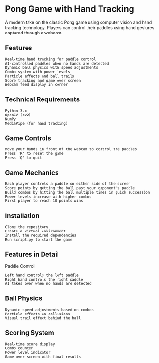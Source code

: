 # Pong Game with Hand Tracking
A modern take on the classic Pong game using computer vision and hand tracking technology. Players can control their paddles using hand gestures captured through a webcam.

## Features

    Real-time hand tracking for paddle control
    AI-controlled paddles when no hands are detected
    Dynamic ball physics with speed adjustments
    Combo system with power levels
    Particle effects and ball trails
    Score tracking and game over screen
    Webcam feed display in corner

## Technical Requirements

    Python 3.x
    OpenCV (cv2)
    NumPy
    MediaPipe (for hand tracking)

## Game Controls

    Move your hands in front of the webcam to control the paddles
    Press 'R' to reset the game
    Press 'Q' to quit

## Game Mechanics

    Each player controls a paddle on either side of the screen
    Score points by getting the ball past your opponent's paddle
    Build combos by hitting the ball multiple times in quick succession
    Power levels increase with higher combos
    First player to reach 10 points wins

## Installation

    Clone the repository
    Create a virtual environment
    Install the required dependencies
    Run script.py to start the game

## Features in Detail
Paddle Control

    Left hand controls the left paddle
    Right hand controls the right paddle
    AI takes over when no hands are detected

## Ball Physics

    Dynamic speed adjustments based on combos
    Particle effects on collisions
    Visual trail effect behind the ball

## Scoring System

    Real-time score display
    Combo counter
    Power level indicator
    Game over screen with final results
